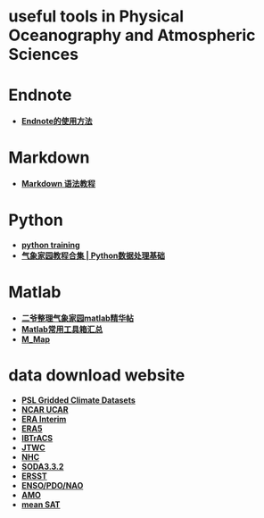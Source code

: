 # useful tools in Physical Oceanography and Atmospheric Sciences

# Endnote
- **[Endnote的使用方法](https://mp.weixin.qq.com/s/Qr5mvy4rQ-wAfEcE9i4ypA)**
# Markdown
- **[Markdown 语法教程](https://markdown.com.cn/basic-syntax/links.html)**
# Python
- **[python training](https://unidata.github.io/python-training)**
- **[气象家园教程合集 | Python数据处理基础](https://mp.weixin.qq.com/s/hcA4qS2ENuIkEyOb_HdE8Q)**
# Matlab
- **[二爷整理气象家园matlab精华帖](http://bbs.06climate.com/forum.php?mod=viewthread&tid=24863&extra=page%3D1)**  
- **[Matlab常用工具箱汇总](http://bbs.06climate.com/forum.php?mod=viewthread&tid=51374&extra=page%3D1)**
- **[M_Map](https://www.eoas.ubc.ca/~rich/map.html)**
# data download website
- **[PSL Gridded Climate Datasets](https://psl.noaa.gov/data/gridded/tables/monthly.html)**
- **[NCAR UCAR](https://rda.ucar.edu/)**
- **[ERA Interim](https://apps.ecmwf.int/datasets/data/interim-full-daily/levtype=pl/)**
- **[ERA5](https://cds.climate.copernicus.eu/cdsapp#!/search?type=dataset&text=era5)**
- **[IBTrACS](https://www.ncdc.noaa.gov/ibtracs/index.php?name=ib-v4-access)**
- **[JTWC](https://www.metoc.navy.mil/jtwc/jtwc.html?best-tracks)**
- **[NHC](https://www.nhc.noaa.gov/data/#hurdat)**
- **[SODA3.3.2](http://dsrs.atmos.umd.edu/DATA/soda3.3.2/REGRIDED/ocean/)**
- **[ERSST](https://www.ncdc.noaa.gov/data-access/marineocean-data/extended-reconstructed-sea-surface-temperature-ersst-v5)**
- **[ENSO/PDO/NAO](https://www.ncdc.noaa.gov/teleconnections/)**  
- **[AMO](https://www.psl.noaa.gov/data/timeseries/AMO/)**
- **[mean SAT](https://data.giss.nasa.gov/gistemp/graphs_v4/)**
